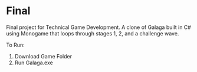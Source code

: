 # Final

Final project for Technical Game Development. A clone of Galaga built in C# using Monogame that loops through stages 1, 2, and a challenge wave.

To Run:

1. Download Game Folder
2. Run Galaga.exe
